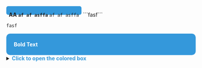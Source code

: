<div style="background-color: #3498db; width: 200px; height: 23px; border-radius: 5px; text-align: center; display: inline-block;">

**AA** **`af af asffa`** `af af asffa`

</div> ```fasf```

`fasf`


<div style="background-color: #3498db; border-radius: 10px; padding: 20px;">
    <strong style="color: white;">Bold Text</strong>
</div>

<details>
  <summary><strong style="color: #3498db;">Click to open the colored box</strong></summary>
  
  **Bold Text**
</details>